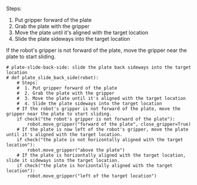 

Steps:
1. Put gripper forward of the plate
2. Grab the plate with the gripper
3. Move the plate until it's aligned with the target location
4. Slide the plate sideways into the target location

If the robot's gripper is not forward of the plate, move the gripper near the plate to start sliding.

```
# plate-slide-back-side: slide the plate back sideways into the target location
# def plate_slide_back_side(robot):
    # Steps:
    #  1. Put gripper forward of the plate
    #  2. Grab the plate with the gripper
    #  3. Move the plate until it's aligned with the target location
    #  4. Slide the plate sideways into the target location
    # If the robot's gripper is not forward of the plate, move the gripper near the plate to start sliding.
    if check("the robot's gripper is not forward of the plate"):
        robot.move_gripper("forward of the plate", close_gripper=True)
    # If the plate is now left of the robot's gripper, move the plate until it's aligned with the target location.
    if check("the plate is not horizontally aligned with the target location"):
        robot.move_gripper("above the plate")
    # If the plate is horizontally aligned with the target location, slide it sideways into the target location.
    if check("the plate is horizontally aligned with the target location"):
        robot.move_gripper("left of the target location")